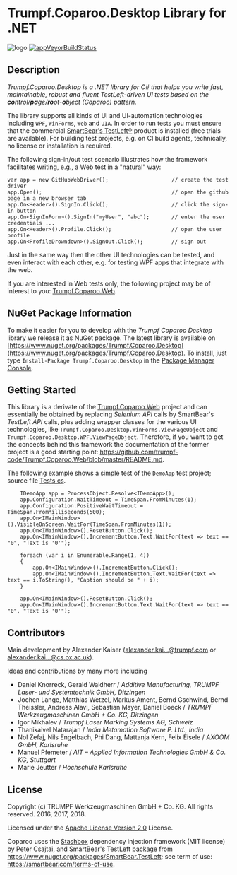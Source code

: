 # Trumpf.Coparoo.Desktop Library for .NET 
![logo]
[![appVeyorBuildStatus]](https://ci.appveyor.com/project/trumpf-code/trumpf-coparoo-desktop)

## Description
*Trumpf.Coparoo.Desktop is a .NET library for C# that helps you write fast, maintainable, robust and fluent TestLeft-driven UI tests based on the **co**ntrol/**pa**ge/**ro**ot-**o**bject (Coparoo) pattern.*

The library supports all kinds of UI and UI-automation technologies including `WPF`, `WinForms`, `Web` and `UIA`.
In order to run tests you must ensure that the commercial [SmartBear's TestLeft®](https://smartbear.com/product/testleft) product is installed (free trials are available).
For building test projects, e.g. on CI build agents, technically, no license or installation is required.

The following sign-in/out test scenario illustrates how the framework facilitates writing, e.g., a Web test in a "natural" way:
    
    var app = new GitHubWebDriver();                    // create the test driver
    app.Open();                                         // open the github page in a new browser tab
    app.On<Header>().SignIn.Click();                    // click the sign-in button
    app.On<SignInForm>().SignIn("myUser", "abc");       // enter the user credentials ...
    app.On<Header>().Profile.Click();                   // open the user profile
    app.On<ProfileDrowndown>().SignOut.Click();         // sign out

Just in the same way then the other UI technologies can be tested, and even interact with each other, e.g. for testing WPF apps that integrate with the web.

If you are interested in Web tests only, the following project may be of interest to you: [Trumpf.Coparoo.Web](https://github.com/trumpf-code/Trumpf.Coparoo.Web).

## NuGet Package Information
To make it easier for you to develop with the *Trumpf Coparoo Desktop* library we release it as NuGet package. The latest library is available on [https://www.nuget.org/packages/Trumpf.Coparoo.Desktop](https://www.nuget.org/packages/Trumpf.Coparoo.Desktop).
To install, just type `Install-Package Trumpf.Coparoo.Desktop` in the [Package Manager Console](https://docs.nuget.org/docs/start-here/using-the-package-manager-console).

## Getting Started
This library is a derivate of the [Trumpf.Coparoo.Web](https://github.com/trumpf-code/Trumpf.Coparoo.Web) project and can essentially be obtained by replacing *Selenium API* calls by SmartBear's *TestLeft API* calls, plus adding wrapper classes for the various UI technologies, like `Trumpf.Coparoo.Desktop.WinForms.ViewPageObject` and `Trumpf.Coparoo.Desktop.WPF.ViewPageObject`.
Therefore, if you want to get the concepts behind this framework the documentation of the former project is a good starting point: <https://github.com/trumpf-code/Trumpf.Coparoo.Web/blob/master/README.md>.

The following example shows a simple test of the `DemoApp` test project; source file [Tests.cs](./Trumpf.Coparoo.Desktop.DemoApp.Tests/Tests.cs).
```
    IDemoApp app = ProcessObject.Resolve<IDemoApp>();
    app.Configuration.WaitTimeout = TimeSpan.FromMinutes(1);
    app.Configuration.PositiveWaitTimeout = TimeSpan.FromMilliseconds(500);
    app.On<IMainWindow>().VisibleOnScreen.WaitFor(TimeSpan.FromMinutes(1));
    app.On<IMainWindow>().ResetButton.Click();
    app.On<IMainWindow>().IncrementButton.Text.WaitFor(text => text == "0", "Text is '0'");
    
    foreach (var i in Enumerable.Range(1, 4))
    {
        app.On<IMainWindow>().IncrementButton.Click();
        app.On<IMainWindow>().IncrementButton.Text.WaitFor(text => text == i.ToString(), "Caption should be " + i);
    }
    
    app.On<IMainWindow>().ResetButton.Click();
    app.On<IMainWindow>().IncrementButton.Text.WaitFor(text => text == "0", "Text is '0'");
```

## Contributors
Main development by Alexander Kaiser (alexander.kai...@trumpf.com or alexander.kai...@cs.ox.ac.uk).

Ideas and contributions by many more including
- Daniel Knorreck, Gerald Waldherr / *Additive Manufacturing, TRUMPF Laser- und Systemtechnik GmbH, Ditzingen*
- Jochen Lange, Matthias Wetzel, Markus Ament, Bernd Gschwind, Bernd Theissler, Andreas Alavi, Sebastian Mayer, Daniel Boeck / *TRUMPF Werkzeugmaschinen GmbH + Co. KG, Ditzingen*
- Igor Mikhalev / *Trumpf Laser Marking Systems AG, Schweiz*
- Thanikaivel Natarajan / *India Metamation Software P. Ltd., India*
- Nol Zefaj, Nils Engelbach, Phi Dang, Mattanja Kern, Felix Eisele / *AXOOM GmbH, Karlsruhe*
- Manuel Pfemeter / *AIT – Applied Information Technologies GmbH & Co. KG, Stuttgart*
- Marie Jeutter / *Hochschule Karlsruhe*

## License
Copyright (c) TRUMPF Werkzeugmaschinen GmbH + Co. KG. All rights reserved. 2016, 2017, 2018.

Licensed under the [Apache License Version 2.0](LICENSE) License.

Coparoo uses the [Stashbox](https://github.com/z4kn4fein/stashbox) dependency injection framework (MIT license) by Peter Csajtai, and SmartBear's TestLeft package from https://www.nuget.org/packages/SmartBear.TestLeft; see term of use: <https://smartbear.com/terms-of-use>.

[logo]: ./Resources/logo.png "coparoo dektop logo"
[appVeyorBuildStatus]: https://ci.appveyor.com/api/projects/status/github/trumpf-code/Trumpf.Coparoo.Desktop "Build Status (AppVeyor)"

